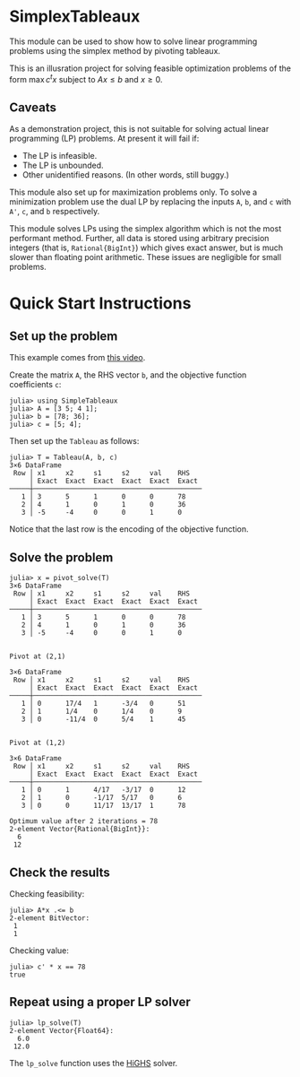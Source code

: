 # SimplexTableaux

This module can be used to show how to solve linear programming problems using the simplex method by pivoting
tableaux. 

This is an illusration project for solving 
feasible optimization problems of the form 
$\max c^t x$ subject to $Ax ≤ b$ and $x \ge 0$. 

## Caveats

As a demonstration project, this is not suitable for solving actual linear programming (LP) problems. 
At present it will fail if:
* The LP is infeasible.
* The LP is unbounded.
* Other unidentified reasons. (In other words, still buggy.)


This module also set up for maximization problems only. To solve a minimization problem use the dual LP by
replacing the inputs `A`, `b`, and `c` with `A'`, `c`, and `b` respectively. 

This module solves LPs using the simplex algorithm which is not the most performant method. Further, all data is stored using arbitrary precision integers (that is, `Rational{BigInt}`) which gives exact answer, but is much slower than floating point arithmetic. These issues are negligible for small problems. 


# Quick Start Instructions

## Set up the problem

This example comes from [this video](https://www.youtube.com/watch?v=rzRZLGD_aeE).

Create the matrix `A`, the RHS vector `b`, and the objective function coefficients `c`:
```
julia> using SimpleTableaux
julia> A = [3 5; 4 1];
julia> b = [78; 36];
julia> c = [5; 4];
```
Then set up the `Tableau` as follows:
```
julia> T = Tableau(A, b, c)
3×6 DataFrame
 Row │ x1     x2     s1     s2     val    RHS   
     │ Exact  Exact  Exact  Exact  Exact  Exact 
─────┼──────────────────────────────────────────
   1 │ 3      5      1      0      0      78
   2 │ 4      1      0      1      0      36
   3 │ -5     -4     0      0      1      0
```
Notice that the last row is the encoding of the objective function.

## Solve the problem 

```
julia> x = pivot_solve(T)
3×6 DataFrame
 Row │ x1     x2     s1     s2     val    RHS   
     │ Exact  Exact  Exact  Exact  Exact  Exact 
─────┼──────────────────────────────────────────
   1 │ 3      5      1      0      0      78
   2 │ 4      1      0      1      0      36
   3 │ -5     -4     0      0      1      0


Pivot at (2,1)

3×6 DataFrame
 Row │ x1     x2     s1     s2     val    RHS   
     │ Exact  Exact  Exact  Exact  Exact  Exact 
─────┼──────────────────────────────────────────
   1 │ 0      17/4   1      -3/4   0      51
   2 │ 1      1/4    0      1/4    0      9
   3 │ 0      -11/4  0      5/4    1      45


Pivot at (1,2)

3×6 DataFrame
 Row │ x1     x2     s1     s2     val    RHS   
     │ Exact  Exact  Exact  Exact  Exact  Exact 
─────┼──────────────────────────────────────────
   1 │ 0      1      4/17   -3/17  0      12
   2 │ 1      0      -1/17  5/17   0      6
   3 │ 0      0      11/17  13/17  1      78

Optimum value after 2 iterations = 78
2-element Vector{Rational{BigInt}}:
  6
 12
```


## Check the results

Checking feasibility:
```
julia> A*x .<= b
2-element BitVector:
 1
 1
```

Checking value:
```
julia> c' * x == 78
true
```

## Repeat using a proper LP solver

```
julia> lp_solve(T)
2-element Vector{Float64}:
  6.0
 12.0
```

The `lp_solve` function uses the [HiGHS](https://highs.dev/) solver. 